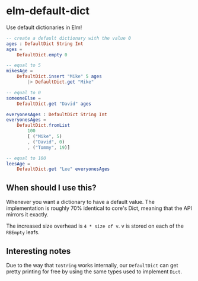 # elm-default-dict


Use default dictionaries in Elm!

```elm
-- create a default dictionary with the value 0
ages : DefaultDict String Int
ages =
    DefaultDict.empty 0

-- equal to 5
mikesAge =
    DefaultDict.insert "Mike" 5 ages
        |> DefaultDict.get "Mike"

-- equal to 0
someoneElse =
    DefaultDict.get "David" ages

everyonesAges : DefaultDict String Int
everyonesAges =
    DefaultDict.fromList
        100
        [ ("Mike", 5)
        , ("David", 0)
        , ("Tommy", 19)]

-- equal to 100
leesAge =
    DefaultDict.get "Lee" everyonesAges
```


## When should I use this?

Whenever you want a dictionary to have a default value. The implementation is roughly
70% identical to core's Dict, meaning that the API mirrors it exactly.

The increased size overhead is `4 * size of v`. v is stored on each of the `RBEmpty` leafs.

## Interesting notes

Due to the way that `toString` works internally, our `DefaultDict` can get pretty printing for free by using the same types used to implement `Dict`.

